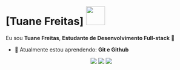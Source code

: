 # [Tuane Freitas] <img src="https://static.vecteezy.com/system/resources/previews/016/583/978/large_2x/zodiac-constellation-zodiac-sign-png.png" width="50px">

Eu sou <strong>Tuane Freitas</strong>, <strong>Estudante de Desenvolvimento Full-stack</strong> 🤯

- 🚀 Atualmente estou aprendendo: <strong>Git e Github</strong> 
>

<div align="center">

  <a href="#" alt="Gmail">
    <img src="https://img.shields.io/badge/-Gmail-FF0000?style=flat-square&labelColor=FF0000&logo=gmail&logoColor=white&link="[tuanesfreitasab@gmail.com](https://mail.google.com/mail/u/0/#inbox)" /></a>

  <a href="#" alt="Linkedin">
    <img src="https://img.shields.io/badge/-Linkedin-0e76a8?style=flat-square&logo=Linkedin&logoColor=white&link=LINK-DO-SEU-LINKEDIN" /></a>

  <a href="#" alt="Instagram">
    <img src="https://img.shields.io/badge/-Instagram-DF0174?style=flat-square&labelColor=DF0174&logo=instagram&logoColor=white&link="https://www.instagram.com/tutisff/" /></a>

</div>
